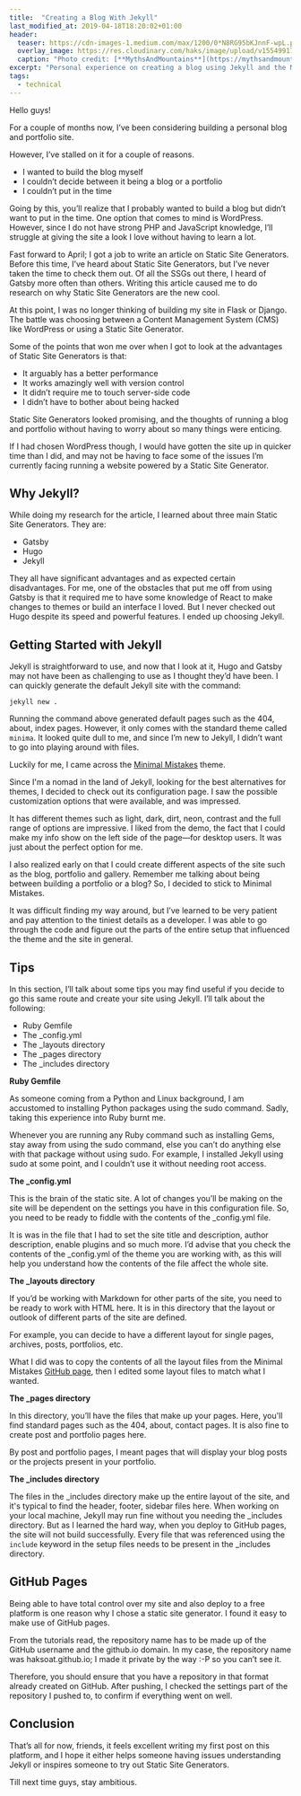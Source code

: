 ```yaml
---
title:  "Creating a Blog With Jekyll"
last_modified_at: 2019-04-18T18:20:02+01:00
header:
  teaser: https://cdn-images-1.medium.com/max/1200/0*N8RG95bKJnnF-wpL.png
  overlay_image: https://res.cloudinary.com/haks/image/upload/v1554991771/Webp.net-compress-image.jpg
  caption: "Photo credit: [**MythsAndMountains**](https://mythsandmountains.com)"
excerpt: "Personal experience on creating a blog using Jekyll and the Minimal Mistakes theme."
tags:
  - technical
---
```


Hello guys!

For a couple of months now, I’ve been considering building a personal blog and portfolio site.

However, I’ve stalled on it for a couple of reasons.

- I wanted to build the blog myself
- I couldn’t decide between it being a blog or a portfolio
- I couldn’t put in the time

Going by this, you’ll realize that I probably wanted to build a blog but didn’t want to put in the time. One option that comes to mind is WordPress.
However, since I do not have strong PHP and JavaScript knowledge, I’ll struggle at giving the site a look I love without having to learn a lot.

Fast forward to April; I got a job to write an article on Static Site Generators. Before this time, I’ve heard about Static Site Generators, but I’ve never taken the time to check them out. Of all the SSGs out there, I heard of Gatsby more often than others.
Writing this article caused me to do research on why Static Site Generators are the new cool.

At this point, I was no longer thinking of building my site in Flask or Django. The battle was choosing between a Content Management System (CMS) like WordPress or using a Static Site Generator.

Some of the points that won me over when I got to look at the advantages of Static Site Generators is that:
- It arguably has a better performance
- It works amazingly well with version control
- It didn’t require me to touch server-side code
- I didn’t have to bother about being hacked

Static Site Generators looked promising, and the thoughts of running a blog and portfolio without having to worry about so many things were enticing.

If I had chosen WordPress though, I would have gotten the site up in quicker time than I did, and may not be having to face some of the issues I’m currently facing running a website powered by a Static Site Generator.

## Why Jekyll?

While doing my research for the article, I learned about three main Static Site Generators. They are:
- Gatsby
- Hugo
- Jekyll

They all have significant advantages and as expected certain disadvantages. For me, one of the obstacles that put me off from using Gatsby is that it required me to have some knowledge of React to make changes to themes or build an interface I loved.
But I never checked out Hugo despite its speed and powerful features. 
I ended up choosing Jekyll.

## Getting Started with Jekyll
Jekyll is straightforward to use, and now that I look at it, Hugo and Gatsby may not have been as challenging to use as I thought they’d have been.
I can quickly generate the default Jekyll site with the command:

`jekyll new .`

Running the command above generated default pages such as the 404, about, index pages.
However, it only comes with the standard theme called `minima`. It looked quite dull to me, and since I’m new to Jekyll, I didn’t want to go into playing around with files.

Luckily for me, I came across the [Minimal Mistakes](https://mmistakes.github.io/minimal-mistakes/) theme.

Since I'm a nomad in the land of Jekyll, looking for the best alternatives for themes, I decided to check out its configuration page. I saw the possible customization options that were available, and was impressed.

It has different themes such as light, dark, dirt, neon, contrast and the full range of options are impressive.
I liked from the demo, the fact that I could make my info show on the left side of the page—for desktop users. It was just about the perfect option for me.

I also realized early on that I could create different aspects of the site such as the blog, portfolio and gallery. Remember me talking about being between building a portfolio or a blog? So, I decided to stick to Minimal Mistakes. 

It was difficult finding my way around, but I’ve learned to be very patient and pay attention to the tiniest details as a developer. I was able to go through the code and figure out the parts of the entire setup that influenced the theme and the site in general.

## Tips
In this section, I’ll talk about some tips you may find useful if you decide to go this same route and create your site using Jekyll.
I’ll talk about the following:
- Ruby Gemfile
- The _config.yml
- The _layouts directory
- The _pages directory
- The _includes directory

**Ruby Gemfile**

As someone coming from a Python and Linux background, I am accustomed to installing Python packages using the sudo command. Sadly, taking this experience into Ruby burnt me.

Whenever you are running any Ruby command such as installing Gems, stay away from using the sudo command, else you can’t do anything else with that package without using sudo.
For example, I installed Jekyll using sudo at some point, and I couldn’t use it without needing root access.

**The _config.yml**

This is the brain of the static site. A lot of changes you’ll be making on the site will be dependent on the settings you have in this configuration file. So, you need to be ready to fiddle with the contents of the _config.yml file.

It is was in the file that I had to set the site title and description, author description, enable plugins and so much more. I’d advise that you check the contents of the _config.yml of the theme you are working with, as this will help you understand how the contents of the file affect the whole site.

**The _layouts directory**

If you’d be working with Markdown for other parts of the site, you need to be ready to work with HTML here. It is in this directory that the layout or outlook of different parts of the site are defined.

For example, you can decide to have a different layout for single pages, archives, posts, portfolios, etc.

What I did was to copy the contents of all the layout files from the Minimal Mistakes [GitHub page](https://github.com/mmistakes/minimal-mistakes), then I edited some layout files to match what I wanted.

**The _pages directory**

In this directory, you’ll have the files that make up your pages. Here, you'll find standard pages such as the 404, about, contact pages. It is also fine to create post and portfolio pages here.

By post and portfolio pages, I meant pages that will display your blog posts or the projects present in your portfolio.

**The _includes directory**

The files in the _includes directory make up the entire layout of the site, and it's typical to find the header, footer, sidebar files here. When working on your local machine, Jekyll may run fine without you needing the _includes directory.
But as I learned the hard way, when you deploy to GitHub pages, the site will not build successfully. Every file that was referenced using the `include` keyword in the setup files needs to be present in the _includes directory.

## GitHub Pages
Being able to have total control over my site and also deploy to a free platform is one reason why I chose a static site generator. I found it easy to make use of GitHub pages.

From the tutorials read, the repository name has to be made up of the GitHub username and the github.io domain. In my case, the repository name was haksoat.github.io; I made it private by the way :-P so you can’t see it.

Therefore, you should ensure that you have a repository in that format already created on GitHub.
After pushing, I checked the settings part of the repository I pushed to, to confirm if everything went on well.

## Conclusion
That’s all for now, friends, it feels excellent writing my first post on this platform, and I hope it either helps someone having issues understanding Jekyll or inspires someone to try out Static Site Generators.

Till next time guys, stay ambitious.
